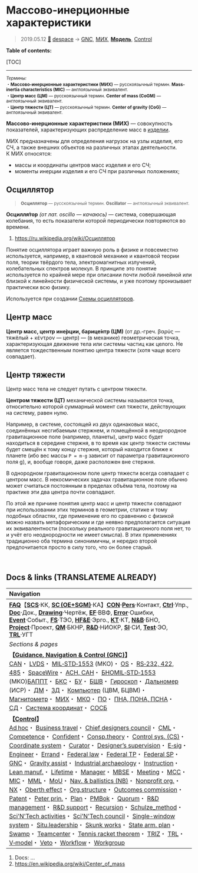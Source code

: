 # Массово‑инерционные характеристики
> 2019.05.12 [🚀](../index/index.md) [despace](index.md) → [GNC](gnc.md), [МИХ](.md), **[Модель](drawing.md)**, [Control](control.md)

**Table of contents:**

[TOC]

---

<small>*Термины:*<br> ・**Массово‑инерционные характеристики (МИХ)** — русскоязычный термин. **Mass-inertia characteristics (MIC)** — англоязычный эквивалент.<br> ・**Центр масс (ЦМ)** — русскоязычный термин. **Center of mass (CoGM)** — англоязычный эквивалент.<br> ・**Центр тяжести (ЦТ)** — русскоязычный термин. **Center of gravity (CoG)** — англоязычный эквивалент.</small>

**Массово‑инерционные характеристики (МИХ)** — совокупность показателей, характеризующих распределение масс в [изделии](unit.md).

МИХ предназначены для определения нагрузок на узлы изделия, его СЧ, а также внешних объектов на различных этапах деятельности.  
К МИХ относятся:

   - массы и координаты центров масс изделия и его СЧ;
   - моменты инерции изделия и его СЧ при различных положениях;


## Осциллятор
> <small>**Осциллятор** — русскоязычный термин. **Oscillator** — англоязычный эквивалент.</small>

**Осцилля́тор** *(от лат. oscillo — качаюсь)* — система, совершающая колебания, то есть показатели которой периодически повторяются во времени.

   1. <https://ru.wikipedia.org/wiki/Осциллятор>

Понятие осциллятора играет важную роль в физике и повсеместно используется, например, в квантовой механике и квантовой теории поля, теории твёрдого тела, электромагнитных излучений, колебательных спектров молекул. В принципе это понятие используется по крайней мере при описании почти любой линейной или близкой к линейности физической системы, и уже поэтому пронизывает практически всю физику.

Используется при создании [Схемы осцилляторов](drawing.md).


## Центр масс
**Центр масс, центр ине́рции, барице́нтр (ЦМ)** (от др.‑греч. βαρύς — тяжёлый + κέντρον — центр) — (в механике) геометрическая точка, характеризующая движение тела или системы частиц как целого. Не является тождественным понятию центра тяжести (хотя чаще всего совпадает).



## Центр тяжести
Центр масс тела не следует путать с центром тяжести.

**Центром тяжести (ЦТ)** механической системы называется точка, относительно которой суммарный момент сил тяжести, действующих на систему, равен нулю.

Например, в системе, состоящей из двух одинаковых масс, соединённых несгибаемым стержнем, и помещённой в неоднородное гравитационное поле (например, планеты), центр масс будет находиться в середине стержня, в то время как центр тяжести системы будет смещён к тому концу стержня, который находится ближе к планете (ибо вес массы `P = m·g` зависит от параметра гравитационного поля g), и, вообще говоря, даже расположен вне стержня.

В однородном гравитационном поле центр тяжести всегда совпадает с центром масс. В некосмических задачах гравитационное поле обычно может считаться постоянным в пределах объёма тела, поэтому на практике эти два центра почти совпадают.

По этой же причине понятия центр масс и центр тяжести совпадают при использовании этих терминов в геометрии, статике и тому подобных областях, где применение его по сравнению с физикой можно назвать метафорическим и где неявно предполагается ситуация их эквивалентности (поскольку реального гравитационного поля нет, то и учёт его неоднородности не имеет смысла). В этих применениях традиционно оба термина синонимичны, и нередко второй предпочитается просто в силу того, что он более старый.



<p style="page-break-after:always"> </p>

## Docs & links (TRANSLATEME ALREADY)
|Navigation|
|:-|
|**[FAQ](faq.md)**【**[SCS](scs.md)**·КК, **[SC (OE+SGM)](sc.md)**·КА】**[CON](contact.md)·[Pers](person.md)**·Контакт, **[Ctrl](control.md)**·Упр., **[Doc](doc.md)**·Док., **[Drawing](drawing.md)**·Чертёж, **[EF](ef.md)**·ВВФ, **[Error](error.md)**·Ошибки, **[Event](event.md)**·Событ., **[FS](fs.md)**·ТЭО, **[HF&E](hfe.md)**·Эрго., **[KT](kt.md)**·КТ, **[N&B](nnb.md)**·БНО, **[Project](project.md)**·Проект, **[QM](qm.md)**·БКНР, **[R&D](rnd.md)**·НИОКР, **[SI](si.md)**·СИ, **[Test](test.md)**·ЭО, **[TRL](trl.md)**·УГТ|
|*Sections & pages*|
|**【[Guidance, Navigation & Control (GNC)](gnc.md)】**<br> [CAN](can.md)・ [LVDS](lvds.md)・ [MIL‑STD‑1553](mil_std_1553.md) (МКО)・ [OS](os.md)・ [RS‑232, 422, 485](rs_xxx.md)・ [SpaceWire](spacewire.md)・ [АСН, САН](ans.md)・ [БНО](nnb.md)[MIL‑STD‑1553](mil_std_1553.md) (МКО)[БАППТ](eas.md)・ [БКС](cable.md)・ [БУ](eas.md)・ [БШВ](time.md)・ [Гироскоп](iu.md)・ [Дальномер](doppler.md) (ИСР)・ [ДМ](iu.md)・ [ЗД](sensor.md)・ [Компьютер](obc.md) (ЦВМ, БЦВМ)・ [Магнитометр](sensor.md)・ [МИХ](mic.md)・ [МКО](mil_std_1553.md)・ [ПО](soft.md)・ [ПНА, ПОНА, ПСНА](devd.md)・ [СД](sensor.md)・ [Система координат](coord_sys.md)・ [СОСБ](devd.md)|
|**【[Control](Control.md)】**<br> [Ad hoc](ad_hoc.md)・ [Business travel](business_travel.md)・ [Chief designers council](cocd.md)・ [CML](cml.md)・ [Competence](competence.md)・ [Confident](confident.md)・ [Consp.theory](consp_theory.md)・ [Control sys. (CS)](cs.md)・ [Coordinate system](coord_sys.md)・ [Curator](curator.md)・ [Designer’s supervision](des_spv.md)・ [E‑sig](esig.md)・ [Engineer](se.md)・ [Errand](errand.md)・ [Federal law](fed_law.md)・ [Federal TP](fed_tp.md)・ [Federal SP](fed_sp.md)・ [GNC](gnc.md)・ [Gravity assist](gravass.md)・ [Industrial archaeology](ind_arch.md)・ [Instruction](instruction.md)・ [Lean manuf.](lean_man.md)・ [Lifetime](lifetime.md)・ [Manager](manager.md)・ [MBSE](se.md)・ [Meeting](meeting.md)・ [MCC](scs.md)・ [MIC](mic.md)・ [MML](mml.md)・ [MoU](contract.md)・ [Nav. & ballistics (NB)](nnb.md)・ [Nonprofit org.](nonprof_org.md)・ [NX](nx.md)・ [Oberth effect](oberth_eff.md)・ [Org.structure](orgstruct.md)・ [Outcomes commission](outccom.md)・ [Patent](patent.md)・ [Peter prin.](peter_principle.md)・ [Plan](plan.md)・ [PMBok](pmbok.md)・ [Quorum](quorum.md)・ [R&D management](mgmt.md)・ [R&D support](rnd_support.md)・ [Recursion](recurs.md)・ [Schulze_method](schulze_method.md)・ [Sci'N'Tech activities](st_act.md)・ [Sci'N'Tech council](satc.md)・ [Single-window system](sw_sys.md)・ [Situ.leadership](situ_leadership.md)・ [Skunk works](se.md)・ [State arm. plan](plan_sa.md)・ [Swamp](swamp.md)・ [Teamcenter](teamcenter.md)・ [Tennis racket theorem](tr_theorem.md)・ [TRIZ](triz.md)・ [TRL](trl.md)・ [V‑model](v_model.md)・ [Veto](veto.md)・ [Workflow](workflow.md)・ [Workgroup](wg.md)|

   1. Docs: …
   1. <https://en.wikipedia.org/wiki/Center_of_mass>

